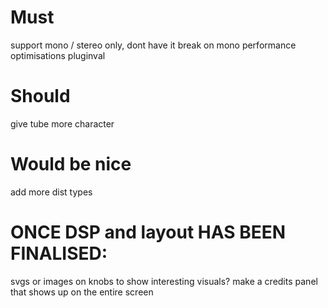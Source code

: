 # Must

support mono / stereo only, dont have it break on mono
performance optimisations
pluginval

# Should

give tube more character

# Would be nice

add more dist types


# ONCE DSP and layout HAS BEEN FINALISED:
svgs or images on knobs to show interesting visuals?
make a credits panel that shows up on the entire screen
